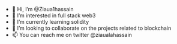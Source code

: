 - 👋 Hi, I’m @Ziaua1hassain
- 👀 I’m interested in full stack web3
- 🌱 I’m currently learning solidity
- 💞️ I’m looking to collaborate on the projects related to blockchain
- 📫 You can reach me on twitter @ziaualahassain

<!---
Ziaua1hassain/Ziaua1hassain is a ✨ special ✨ repository because its `README.md` (this file) appears on your GitHub profile.
You can click the Preview link to take a look at your changes.
--->
